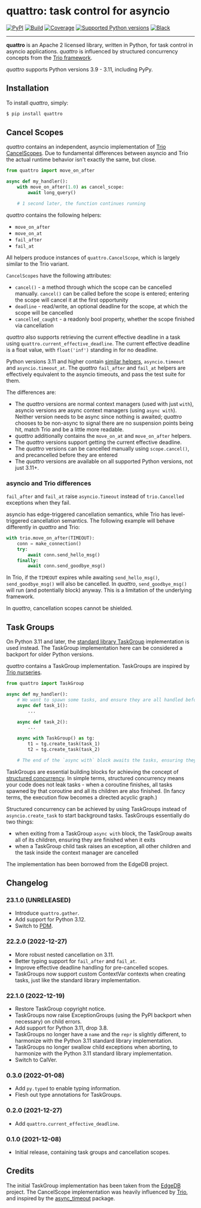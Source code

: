 # **quattro**: task control for asyncio

[![PyPI](https://img.shields.io/pypi/v/quattro.svg)](https://pypi.python.org/pypi/quattro)
[![Build](https://github.com/Tinche/quattro/workflows/CI/badge.svg)](https://github.com/Tinche/quattro/actions?workflow=CI)
[![Coverage](https://img.shields.io/endpoint?url=https://gist.githubusercontent.com/Tinche/87277dd3077fb1eefebc5d4f71b4c4b7/raw/covbadge.json)](https://github.com/Tinche/quattro/actions/workflows/main.yml)
[![Supported Python versions](https://img.shields.io/pypi/pyversions/quattro.svg)](https://github.com/Tinche/quattro)
[![Black](https://img.shields.io/badge/code%20style-black-000000.svg)](https://github.com/psf/black)

______________________________________________________________________

**quattro** is an Apache 2 licensed library, written in Python, for task control in asyncio applications.
_quattro_ is influenced by structured concurrency concepts from the [Trio framework](https://trio.readthedocs.io/en/stable/).

_quattro_ supports Python versions 3.9 - 3.11, including PyPy.

## Installation

To install _quattro_, simply:

```bash
$ pip install quattro
```

## Cancel Scopes

_quattro_ contains an independent, asyncio implementation of [Trio CancelScopes](https://trio.readthedocs.io/en/stable/reference-core.html#cancellation-and-timeouts).
Due to fundamental differences between asyncio and Trio the actual runtime behavior isn't
exactly the same, but close.

```python
from quattro import move_on_after

async def my_handler():
    with move_on_after(1.0) as cancel_scope:
        await long_query()

    # 1 second later, the function continues running
```

_quattro_ contains the following helpers:

- `move_on_after`
- `move_on_at`
- `fail_after`
- `fail_at`

All helpers produce instances of `quattro.CancelScope`, which is largely similar to the Trio variant.

`CancelScopes` have the following attributes:

- `cancel()` - a method through which the scope can be cancelled manually.
  `cancel()` can be called before the scope is entered; entering the scope will cancel it at the first opportunity
- `deadline` - read/write, an optional deadline for the scope, at which the scope will be cancelled
- `cancelled_caught` - a readonly bool property, whether the scope finished via cancellation

_quattro_ also supports retrieving the current effective deadline in a task using `quattro.current_effective_deadline`.
The current effective deadline is a float value, with `float('inf')` standing in for no deadline.

Python versions 3.11 and higher contain [similar helpers](https://docs.python.org/3/library/asyncio-task.html#timeouts), `asyncio.timeout` and `asyncio.timeout_at`.
The _quattro_ `fail_after` and `fail_at` helpers are effectively equivalent to the asyncio timeouts, and pass the test suite for them.

The differences are:

- The _quattro_ versions are normal context managers (used with just `with`), asyncio versions are async context managers (using `async with`).
  Neither version needs to be async since nothing is awaited; _quattro_ chooses to be non-async to signal there are no suspension points being hit, match Trio and be a little more readable.
- _quattro_ additionally contains the `move_on_at` and `move_on_after` helpers.
- The _quattro_ versions support getting the current effective deadline.
- The _quattro_ versions can be cancelled manually using `scope.cancel()`, and precancelled before they are entered
- The _quattro_ versions are available on all supported Python versions, not just 3.11+.


### asyncio and Trio differences

`fail_after` and `fail_at` raise `asyncio.Timeout` instead of `trio.Cancelled` exceptions when they fail.

asyncio has edge-triggered cancellation semantics, while Trio has level-triggered cancellation semantics.
The following example will behave differently in _quattro_ and Trio:

```python
with trio.move_on_after(TIMEOUT):
    conn = make_connection()
    try:
        await conn.send_hello_msg()
    finally:
        await conn.send_goodbye_msg()
```

In Trio, if the `TIMEOUT` expires while awaiting `send_hello_msg()`, `send_goodbye_msg()` will also be cancelled.
In _quattro_, `send_goodbye_msg()` will run (and potentially block) anyway.
This is a limitation of the underlying framework.

In _quattro_, cancellation scopes cannot be shielded.


## Task Groups

On Python 3.11 and later, the [standard library TaskGroup](https://docs.python.org/3/library/asyncio-task.html#task-groups) implementation is used instead.
The TaskGroup implementation here can be considered a backport for older Python versions.

_quattro_ contains a TaskGroup implementation. TaskGroups are inspired by [Trio nurseries](https://trio.readthedocs.io/en/stable/reference-core.html#nurseries-and-spawning).

```python
from quattro import TaskGroup

async def my_handler():
    # We want to spawn some tasks, and ensure they are all handled before we return.
    async def task_1():
        ...

    async def task_2():
        ...

    async with TaskGroup() as tg:
        t1 = tg.create_task(task_1)
        t2 = tg.create_task(task_2)

    # The end of the `async with` block awaits the tasks, ensuring they are handled.
```

TaskGroups are essential building blocks for achieving the concept of [structured concurrency](https://vorpus.org/blog/notes-on-structured-concurrency-or-go-statement-considered-harmful/).
In simple terms, structured concurrency means your code does not leak tasks - when a coroutine
finishes, all tasks spawned by that coroutine and all its children are also finished.
(In fancy terms, the execution flow becomes a directed acyclic graph.)

Structured concurrency can be achieved by using TaskGroups instead of `asyncio.create_task` to start background tasks.
TaskGroups essentially do two things:

- when exiting from a TaskGroup `async with` block, the TaskGroup awaits all of its children, ensuring they are finished when it exits
- when a TaskGroup child task raises an exception, all other children and the task inside the context manager are cancelled

The implementation has been borrowed from the EdgeDB project.


## Changelog

### 23.1.0 (UNRELEASED)

- Introduce `quattro.gather`.
- Add support for Python 3.12.
- Switch to [PDM](https://pdm.fming.dev/latest/).

### 22.2.0 (2022-12-27)

- More robust nested cancellation on 3.11.
- Better typing support for `fail_after` and `fail_at`.
- Improve effective deadline handling for pre-cancelled scopes.
- TaskGroups now support custom ContextVar contexts when creating tasks, just like the standard library implementation.

### 22.1.0 (2022-12-19)

- Restore TaskGroup copyright notice.
- TaskGroups now raise ExceptionGroups (using the PyPI backport when necessary) on child errors.
- Add support for Python 3.11, drop 3.8.
- TaskGroups no longer have a `name` and the `repr` is slightly different, to harmonize with the Python 3.11 standard library implementation.
- TaskGroups no longer swallow child exceptions when aborting, to harmonize with the Python 3.11 standard library implementation.
- Switch to CalVer.

### 0.3.0 (2022-01-08)

- Add `py.typed` to enable typing information.
- Flesh out type annotations for TaskGroups.

### 0.2.0 (2021-12-27)

- Add `quattro.current_effective_deadline`.

### 0.1.0 (2021-12-08)

- Initial release, containing task groups and cancellation scopes.

## Credits

The initial TaskGroup implementation has been taken from the [EdgeDB](https://github.com/edgedb/edgedb) project.
The CancelScope implementation was heavily influenced by [Trio](https://trio.readthedocs.io/en/stable/), and inspired by the [async_timeout](https://github.com/aio-libs/async-timeout) package.
